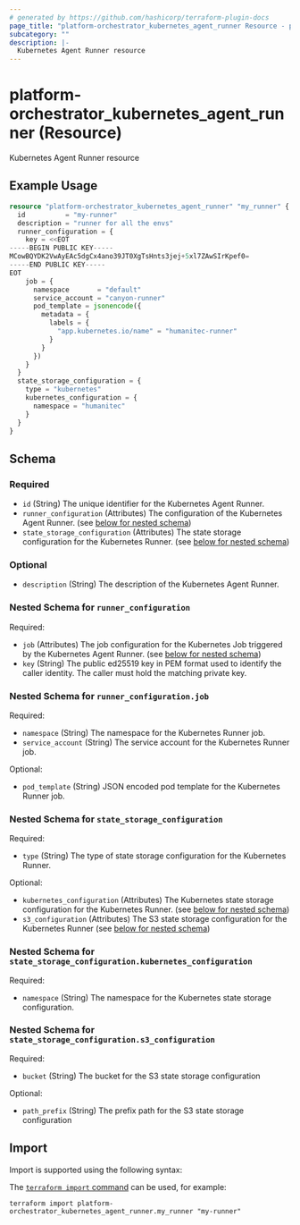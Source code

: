 ```yaml
---
# generated by https://github.com/hashicorp/terraform-plugin-docs
page_title: "platform-orchestrator_kubernetes_agent_runner Resource - platform-orchestrator"
subcategory: ""
description: |-
  Kubernetes Agent Runner resource
---
```


# platform-orchestrator_kubernetes_agent_runner (Resource)

Kubernetes Agent Runner resource

## Example Usage

```terraform
resource "platform-orchestrator_kubernetes_agent_runner" "my_runner" {
  id          = "my-runner"
  description = "runner for all the envs"
  runner_configuration = {
    key = <<EOT
-----BEGIN PUBLIC KEY-----
MCowBQYDK2VwAyEAc5dgCx4ano39JT0XgTsHnts3jej+5xl7ZAwSIrKpef0=
-----END PUBLIC KEY-----
EOT
    job = {
      namespace       = "default"
      service_account = "canyon-runner"
      pod_template = jsonencode({
        metadata = {
          labels = {
            "app.kubernetes.io/name" = "humanitec-runner"
          }
        }
      })
    }
  }
  state_storage_configuration = {
    type = "kubernetes"
    kubernetes_configuration = {
      namespace = "humanitec"
    }
  }
}
```

<!-- schema generated by tfplugindocs -->
## Schema

### Required

- `id` (String) The unique identifier for the Kubernetes Agent Runner.
- `runner_configuration` (Attributes) The configuration of the Kubernetes Agent Runner. (see [below for nested schema](#nestedatt--runner_configuration))
- `state_storage_configuration` (Attributes) The state storage configuration for the Kubernetes Runner. (see [below for nested schema](#nestedatt--state_storage_configuration))

### Optional

- `description` (String) The description of the Kubernetes Agent Runner.

<a id="nestedatt--runner_configuration"></a>
### Nested Schema for `runner_configuration`

Required:

- `job` (Attributes) The job configuration for the Kubernetes Job triggered by the Kubernetes Agent Runner. (see [below for nested schema](#nestedatt--runner_configuration--job))
- `key` (String) The public ed25519 key in PEM format used to identify the caller identity. The caller must hold the matching private key.

<a id="nestedatt--runner_configuration--job"></a>
### Nested Schema for `runner_configuration.job`

Required:

- `namespace` (String) The namespace for the Kubernetes Runner job.
- `service_account` (String) The service account for the Kubernetes Runner job.

Optional:

- `pod_template` (String) JSON encoded pod template for the Kubernetes Runner job.



<a id="nestedatt--state_storage_configuration"></a>
### Nested Schema for `state_storage_configuration`

Required:

- `type` (String) The type of state storage configuration for the Kubernetes Runner.

Optional:

- `kubernetes_configuration` (Attributes) The Kubernetes state storage configuration for the Kubernetes Runner. (see [below for nested schema](#nestedatt--state_storage_configuration--kubernetes_configuration))
- `s3_configuration` (Attributes) The S3 state storage configuration for the Kubernetes Runner (see [below for nested schema](#nestedatt--state_storage_configuration--s3_configuration))

<a id="nestedatt--state_storage_configuration--kubernetes_configuration"></a>
### Nested Schema for `state_storage_configuration.kubernetes_configuration`

Required:

- `namespace` (String) The namespace for the Kubernetes state storage configuration.


<a id="nestedatt--state_storage_configuration--s3_configuration"></a>
### Nested Schema for `state_storage_configuration.s3_configuration`

Required:

- `bucket` (String) The bucket for the S3 state storage configuration

Optional:

- `path_prefix` (String) The prefix path for the S3 state storage configuration

## Import

Import is supported using the following syntax:

The [`terraform import` command](https://developer.hashicorp.com/terraform/cli/commands/import) can be used, for example:

```shell
terraform import platform-orchestrator_kubernetes_agent_runner.my_runner "my-runner"
```
